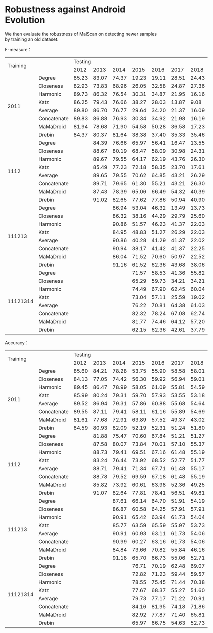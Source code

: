 # Robustness against Android Evolution

We then evaluate the robustness of MalScan on detecting newer samples by training an old dataset. 

F-measure：
<table border=0 cellpadding=0 cellspacing=0 width=648 style='border-collapse:
 collapse;table-layout:fixed;width:486pt'>
 <col width=72 span=9 style='width:54pt'>
 <tr height=18 style='height:13.5pt'>
  <td colspan=2 rowspan=2 height=36 class=xl65 width=144 style='height:27.0pt;
  width:108pt'>Training</td>
  <td colspan=7 class=xl66 width=504 style='width:378pt'>Testing</td>
 </tr>
 <tr height=18 style='height:13.5pt'>
  <td height=18 class=xl66 style='height:13.5pt'>2012</td>
  <td class=xl66>2013</td>
  <td class=xl66>2014</td>
  <td class=xl66>2015</td>
  <td class=xl66>2016</td>
  <td class=xl66>2017</td>
  <td class=xl66>2018</td>
 </tr>
 <tr height=18 style='height:13.5pt'>
  <td rowspan=8 height=144 class=xl65 style='height:108.0pt'>2011</td>
  <td class=xl66>Degree</td>
  <td class=xl67>85.23 </td>
  <td class=xl67>83.07 </td>
  <td class=xl67>74.37 </td>
  <td class=xl67>19.23 </td>
  <td class=xl67>19.11 </td>
  <td class=xl67>28.51 </td>
  <td class=xl67>24.43 </td>
 </tr>
 <tr height=18 style='height:13.5pt'>
  <td height=18 class=xl66 style='height:13.5pt'>Closeness</td>
  <td class=xl67>82.93 </td>
  <td class=xl67>73.83 </td>
  <td class=xl67>68.96 </td>
  <td class=xl67>26.05 </td>
  <td class=xl67>32.58 </td>
  <td class=xl67>24.87 </td>
  <td class=xl67>27.36 </td>
 </tr>
 <tr height=18 style='height:13.5pt'>
  <td height=18 class=xl66 style='height:13.5pt'>Harmonic</td>
  <td class=xl67>89.73 </td>
  <td class=xl67>86.32 </td>
  <td class=xl67>76.54 </td>
  <td class=xl67>30.31 </td>
  <td class=xl67>34.87 </td>
  <td class=xl67>21.95 </td>
  <td class=xl67>16.16 </td>
 </tr>
 <tr height=18 style='height:13.5pt'>
  <td height=18 class=xl66 style='height:13.5pt'>Katz</td>
  <td class=xl67>86.25 </td>
  <td class=xl67>79.43 </td>
  <td class=xl67>76.66 </td>
  <td class=xl67>38.27 </td>
  <td class=xl67>28.03 </td>
  <td class=xl67>13.87 </td>
  <td class=xl67>9.08 </td>
 </tr>
 <tr height=18 style='height:13.5pt'>
  <td height=18 class=xl66 style='height:13.5pt'>Average</td>
  <td class=xl67>89.80 </td>
  <td class=xl67>86.70 </td>
  <td class=xl67>76.77 </td>
  <td class=xl67>29.64 </td>
  <td class=xl67>34.20 </td>
  <td class=xl67>21.37 </td>
  <td class=xl67>16.09 </td>
 </tr>
 <tr height=18 style='height:13.5pt'>
  <td height=18 class=xl66 style='height:13.5pt'>Concatenate</td>
  <td class=xl67>89.83 </td>
  <td class=xl67>86.88 </td>
  <td class=xl67>76.93 </td>
  <td class=xl67>30.34 </td>
  <td class=xl67>34.92 </td>
  <td class=xl67>21.98 </td>
  <td class=xl67>16.19 </td>
 </tr>
 <tr height=18 style='height:13.5pt'>
  <td height=18 class=xl68 style='height:13.5pt'>MaMaDroid</td>
  <td class=xl69>81.94 </td>
  <td class=xl69>78.68 </td>
  <td class=xl69>71.90 </td>
  <td class=xl69>54.58 </td>
  <td class=xl69>50.28 </td>
  <td class=xl69>36.58 </td>
  <td class=xl69>17.23 </td>
 </tr>
 <tr height=18 style='height:13.5pt'>
  <td height=18 class=xl68 style='height:13.5pt'>Drebin</td>
  <td class=xl69>84.37 </td>
  <td class=xl69>80.37 </td>
  <td class=xl69>81.64 </td>
  <td class=xl69>38.38 </td>
  <td class=xl69>37.40 </td>
  <td class=xl69>35.33 </td>
  <td class=xl69>35.46 </td>
 </tr>
 <tr height=18 style='height:13.5pt'>
  <td rowspan=8 height=144 class=xl65 style='height:108.0pt'>1112</td>
  <td class=xl66>Degree</td>
  <td class=xl67></td>
  <td class=xl67>84.39 </td>
  <td class=xl67>76.66 </td>
  <td class=xl67>65.97 </td>
  <td class=xl67>56.41 </td>
  <td class=xl67>16.47 </td>
  <td class=xl67>13.55 </td>
 </tr>
 <tr height=18 style='height:13.5pt'>
  <td height=18 class=xl66 style='height:13.5pt'>Closeness</td>
  <td class=xl67></td>
  <td class=xl67>88.67 </td>
  <td class=xl67>80.19 </td>
  <td class=xl67>68.47 </td>
  <td class=xl67>58.09 </td>
  <td class=xl67>30.98 </td>
  <td class=xl67>24.31 </td>
 </tr>
 <tr height=18 style='height:13.5pt'>
  <td height=18 class=xl66 style='height:13.5pt'>Harmonic</td>
  <td class=xl67></td>
  <td class=xl67>89.67 </td>
  <td class=xl67>79.55 </td>
  <td class=xl67>64.17 </td>
  <td class=xl67>62.19 </td>
  <td class=xl67>43.76 </td>
  <td class=xl67>26.30 </td>
 </tr>
 <tr height=18 style='height:13.5pt'>
  <td height=18 class=xl66 style='height:13.5pt'>Katz</td>
  <td class=xl67></td>
  <td class=xl67>85.49 </td>
  <td class=xl67>77.23 </td>
  <td class=xl67>72.18 </td>
  <td class=xl67>58.35 </td>
  <td class=xl67>23.70 </td>
  <td class=xl67>17.61 </td>
 </tr>
 <tr height=18 style='height:13.5pt'>
  <td height=18 class=xl66 style='height:13.5pt'>Average</td>
  <td class=xl67></td>
  <td class=xl67>89.65 </td>
  <td class=xl67>79.55 </td>
  <td class=xl67>70.62 </td>
  <td class=xl67>64.85 </td>
  <td class=xl67>43.21 </td>
  <td class=xl67>26.29 </td>
 </tr>
 <tr height=18 style='height:13.5pt'>
  <td height=18 class=xl66 style='height:13.5pt'>Concatenate</td>
  <td class=xl67></td>
  <td class=xl67>89.71 </td>
  <td class=xl67>79.65 </td>
  <td class=xl67>61.30 </td>
  <td class=xl67>55.21 </td>
  <td class=xl67>43.21 </td>
  <td class=xl67>26.30 </td>
 </tr>
 <tr height=18 style='height:13.5pt'>
  <td height=18 class=xl68 style='height:13.5pt'>MaMaDroid</td>
  <td class=xl69>　</td>
  <td class=xl69>87.43 </td>
  <td class=xl69>78.39 </td>
  <td class=xl69>65.06 </td>
  <td class=xl69>66.49 </td>
  <td class=xl69>54.32 </td>
  <td class=xl69>40.39 </td>
 </tr>
 <tr height=18 style='height:13.5pt'>
  <td height=18 class=xl68 style='height:13.5pt'>Drebin</td>
  <td class=xl69>　</td>
  <td class=xl69>91.02 </td>
  <td class=xl69>82.65 </td>
  <td class=xl69>77.62 </td>
  <td class=xl69>77.86 </td>
  <td class=xl69>50.94 </td>
  <td class=xl69>40.90 </td>
 </tr>
 <tr height=18 style='height:13.5pt'>
  <td rowspan=8 height=144 class=xl65 style='height:108.0pt'>111213</td>
  <td class=xl66>Degree</td>
  <td class=xl67></td>
  <td class=xl67></td>
  <td class=xl67>86.94 </td>
  <td class=xl67>53.04 </td>
  <td class=xl67>46.32 </td>
  <td class=xl67>13.49 </td>
  <td class=xl67>13.73 </td>
 </tr>
 <tr height=18 style='height:13.5pt'>
  <td height=18 class=xl66 style='height:13.5pt'>Closeness</td>
  <td class=xl67></td>
  <td class=xl67></td>
  <td class=xl67>86.32 </td>
  <td class=xl67>38.16 </td>
  <td class=xl67>44.29 </td>
  <td class=xl67>29.79 </td>
  <td class=xl67>25.60 </td>
 </tr>
 <tr height=18 style='height:13.5pt'>
  <td height=18 class=xl66 style='height:13.5pt'>Harmonic</td>
  <td class=xl67></td>
  <td class=xl67></td>
  <td class=xl67>90.86 </td>
  <td class=xl67>51.57 </td>
  <td class=xl67>46.23 </td>
  <td class=xl67>41.37 </td>
  <td class=xl67>22.03 </td>
 </tr>
 <tr height=18 style='height:13.5pt'>
  <td height=18 class=xl66 style='height:13.5pt'>Katz</td>
  <td class=xl67></td>
  <td class=xl67></td>
  <td class=xl67>84.95 </td>
  <td class=xl67>48.83 </td>
  <td class=xl67>51.27 </td>
  <td class=xl67>26.29 </td>
  <td class=xl67>22.03 </td>
 </tr>
 <tr height=18 style='height:13.5pt'>
  <td height=18 class=xl66 style='height:13.5pt'>Average</td>
  <td class=xl67></td>
  <td class=xl67></td>
  <td class=xl67>90.86 </td>
  <td class=xl67>40.28 </td>
  <td class=xl67>41.29 </td>
  <td class=xl67>41.37 </td>
  <td class=xl67>22.02 </td>
 </tr>
 <tr height=18 style='height:13.5pt'>
  <td height=18 class=xl66 style='height:13.5pt'>Concatenate</td>
  <td class=xl67></td>
  <td class=xl67></td>
  <td class=xl67>90.94 </td>
  <td class=xl67>38.17 </td>
  <td class=xl67>41.42 </td>
  <td class=xl67>41.37 </td>
  <td class=xl67>22.25 </td>
 </tr>
 <tr height=18 style='height:13.5pt'>
  <td height=18 class=xl68 style='height:13.5pt'>MaMaDroid</td>
  <td class=xl69>　</td>
  <td class=xl69>　</td>
  <td class=xl69>86.04 </td>
  <td class=xl69>71.52 </td>
  <td class=xl69>70.60 </td>
  <td class=xl69>50.97 </td>
  <td class=xl69>22.52 </td>
 </tr>
 <tr height=18 style='height:13.5pt'>
  <td height=18 class=xl68 style='height:13.5pt'>Drebin</td>
  <td class=xl69>　</td>
  <td class=xl69>　</td>
  <td class=xl69>91.16 </td>
  <td class=xl69>61.52 </td>
  <td class=xl69>62.36 </td>
  <td class=xl69>43.68 </td>
  <td class=xl69>38.06 </td>
 </tr>
 <tr height=18 style='height:13.5pt'>
  <td rowspan=8 height=144 class=xl65 style='height:108.0pt'>11121314</td>
  <td class=xl66>Degree</td>
  <td class=xl67></td>
  <td class=xl67></td>
  <td class=xl67></td>
  <td class=xl67>71.57 </td>
  <td class=xl67>58.53 </td>
  <td class=xl67>41.36 </td>
  <td class=xl67>55.82 </td>
 </tr>
 <tr height=18 style='height:13.5pt'>
  <td height=18 class=xl66 style='height:13.5pt'>Closeness</td>
  <td class=xl67></td>
  <td class=xl67></td>
  <td class=xl67></td>
  <td class=xl67>65.29 </td>
  <td class=xl67>59.73 </td>
  <td class=xl67>34.21 </td>
  <td class=xl67>34.21 </td>
 </tr>
 <tr height=18 style='height:13.5pt'>
  <td height=18 class=xl66 style='height:13.5pt'>Harmonic</td>
  <td class=xl67></td>
  <td class=xl67></td>
  <td class=xl67></td>
  <td class=xl67>74.49 </td>
  <td class=xl67>67.90 </td>
  <td class=xl67>62.45 </td>
  <td class=xl67>60.04 </td>
 </tr>
 <tr height=18 style='height:13.5pt'>
  <td height=18 class=xl66 style='height:13.5pt'>Katz</td>
  <td class=xl67></td>
  <td class=xl67></td>
  <td class=xl67></td>
  <td class=xl67>73.04 </td>
  <td class=xl67>57.11 </td>
  <td class=xl67>25.59 </td>
  <td class=xl67>19.02 </td>
 </tr>
 <tr height=18 style='height:13.5pt'>
  <td height=18 class=xl66 style='height:13.5pt'>Average</td>
  <td class=xl67></td>
  <td class=xl67></td>
  <td class=xl67></td>
  <td class=xl67>76.22 </td>
  <td class=xl67>70.81 </td>
  <td class=xl67>64.38 </td>
  <td class=xl67>61.03 </td>
 </tr>
 <tr height=18 style='height:13.5pt'>
  <td height=18 class=xl66 style='height:13.5pt'>Concatenate</td>
  <td class=xl67></td>
  <td class=xl67></td>
  <td class=xl67></td>
  <td class=xl67>82.32 </td>
  <td class=xl67>78.24 </td>
  <td class=xl67>67.08 </td>
  <td class=xl67>62.74 </td>
 </tr>
 <tr height=18 style='height:13.5pt'>
  <td height=18 class=xl68 style='height:13.5pt'>MaMaDroid</td>
  <td class=xl69>　</td>
  <td class=xl69>　</td>
  <td class=xl69>　</td>
  <td class=xl69>81.77 </td>
  <td class=xl69>74.46 </td>
  <td class=xl69>64.12 </td>
  <td class=xl69>57.20 </td>
 </tr>
 <tr height=18 style='height:13.5pt'>
  <td height=18 class=xl68 style='height:13.5pt'>Drebin</td>
  <td class=xl69>　</td>
  <td class=xl69>　</td>
  <td class=xl69>　</td>
  <td class=xl69>62.15 </td>
  <td class=xl69>62.36 </td>
  <td class=xl69>42.61 </td>
  <td class=xl69>37.79 </td>
 </tr>
 <![if supportMisalignedColumns]>
 <tr height=0 style='display:none'>
  <td width=72 style='width:54pt'></td>
  <td width=72 style='width:54pt'></td>
  <td width=72 style='width:54pt'></td>
  <td width=72 style='width:54pt'></td>
  <td width=72 style='width:54pt'></td>
  <td width=72 style='width:54pt'></td>
  <td width=72 style='width:54pt'></td>
  <td width=72 style='width:54pt'></td>
  <td width=72 style='width:54pt'></td>
 </tr>
 <![endif]>
</table>

Accuracy：

<table border=0 cellpadding=0 cellspacing=0 width=648 style='border-collapse:
 collapse;table-layout:fixed;width:486pt'>
 <col width=72 span=9 style='width:54pt'>
 <tr height=18 style='height:13.5pt'>
  <td colspan=2 rowspan=2 height=36 class=xl65 width=144 style='height:27.0pt;
  width:108pt'>Training</td>
  <td colspan=7 class=xl66 width=504 style='width:378pt'>Testing</td>
 </tr>
 <tr height=18 style='height:13.5pt'>
  <td height=18 class=xl66 style='height:13.5pt'>2012</td>
  <td class=xl66>2013</td>
  <td class=xl66>2014</td>
  <td class=xl66>2015</td>
  <td class=xl66>2016</td>
  <td class=xl66>2017</td>
  <td class=xl66>2018</td>
 </tr>
 <tr height=18 style='height:13.5pt'>
  <td rowspan=8 height=144 class=xl65 style='height:108.0pt'>2011</td>
  <td class=xl66>Degree</td>
  <td class=xl67>85.60 </td>
  <td class=xl67>84.21 </td>
  <td class=xl67>78.28 </td>
  <td class=xl67>53.75 </td>
  <td class=xl67>55.90 </td>
  <td class=xl67>58.58 </td>
  <td class=xl67>58.01 </td>
 </tr>
 <tr height=18 style='height:13.5pt'>
  <td height=18 class=xl66 style='height:13.5pt'>Closeness</td>
  <td class=xl67>84.13 </td>
  <td class=xl67>77.05 </td>
  <td class=xl67>74.42 </td>
  <td class=xl67>56.30 </td>
  <td class=xl67>59.92 </td>
  <td class=xl67>56.94 </td>
  <td class=xl67>59.01 </td>
 </tr>
 <tr height=18 style='height:13.5pt'>
  <td height=18 class=xl66 style='height:13.5pt'>Harmonic</td>
  <td class=xl67>89.45 </td>
  <td class=xl67>86.47 </td>
  <td class=xl67>78.99 </td>
  <td class=xl67>58.05 </td>
  <td class=xl67>61.09 </td>
  <td class=xl67>55.81 </td>
  <td class=xl67>54.59 </td>
 </tr>
 <tr height=18 style='height:13.5pt'>
  <td height=18 class=xl66 style='height:13.5pt'>Katz</td>
  <td class=xl67>85.99 </td>
  <td class=xl67>80.24 </td>
  <td class=xl67>79.31 </td>
  <td class=xl67>59.70 </td>
  <td class=xl67>57.93 </td>
  <td class=xl67>53.55 </td>
  <td class=xl67>53.18 </td>
 </tr>
 <tr height=18 style='height:13.5pt'>
  <td height=18 class=xl66 style='height:13.5pt'>Average</td>
  <td class=xl67>89.52 </td>
  <td class=xl67>86.94 </td>
  <td class=xl67>79.31 </td>
  <td class=xl67>57.86 </td>
  <td class=xl67>60.88 </td>
  <td class=xl67>55.68 </td>
  <td class=xl67>54.64 </td>
 </tr>
 <tr height=18 style='height:13.5pt'>
  <td height=18 class=xl66 style='height:13.5pt'>Concatenate</td>
  <td class=xl67>89.55 </td>
  <td class=xl67>87.11 </td>
  <td class=xl67>79.41 </td>
  <td class=xl67>58.11 </td>
  <td class=xl67>61.16 </td>
  <td class=xl67>55.89 </td>
  <td class=xl67>54.69 </td>
 </tr>
 <tr height=18 style='height:13.5pt'>
  <td height=18 class=xl68 style='height:13.5pt'>MaMaDroid</td>
  <td class=xl69>81.61 </td>
  <td class=xl69>77.68 </td>
  <td class=xl69>72.91 </td>
  <td class=xl69>63.89 </td>
  <td class=xl69>57.52 </td>
  <td class=xl69>49.37 </td>
  <td class=xl69>43.02 </td>
 </tr>
 <tr height=18 style='height:13.5pt'>
  <td height=18 class=xl68 style='height:13.5pt'>Drebin</td>
  <td class=xl69>84.59 </td>
  <td class=xl69>80.93 </td>
  <td class=xl69>82.09 </td>
  <td class=xl69>52.19 </td>
  <td class=xl69>52.31 </td>
  <td class=xl69>51.24 </td>
  <td class=xl69>51.80 </td>
 </tr>
 <tr height=18 style='height:13.5pt'>
  <td rowspan=8 height=144 class=xl65 style='height:108.0pt'>1112</td>
  <td class=xl66>Degree</td>
  <td></td>
  <td class=xl67>81.88 </td>
  <td class=xl67>75.47 </td>
  <td class=xl67>70.60 </td>
  <td class=xl67>67.84 </td>
  <td class=xl67>51.21 </td>
  <td class=xl67>51.27 </td>
 </tr>
 <tr height=18 style='height:13.5pt'>
  <td height=18 class=xl66 style='height:13.5pt'>Closeness</td>
  <td></td>
  <td class=xl67>87.58 </td>
  <td class=xl67>80.07 </td>
  <td class=xl67>73.84 </td>
  <td class=xl67>70.01 </td>
  <td class=xl67>57.10 </td>
  <td class=xl67>55.37 </td>
 </tr>
 <tr height=18 style='height:13.5pt'>
  <td height=18 class=xl66 style='height:13.5pt'>Harmonic</td>
  <td></td>
  <td class=xl67>88.73 </td>
  <td class=xl67>79.41 </td>
  <td class=xl67>69.51 </td>
  <td class=xl67>67.16 </td>
  <td class=xl67>61.48 </td>
  <td class=xl67>55.19 </td>
 </tr>
 <tr height=18 style='height:13.5pt'>
  <td height=18 class=xl66 style='height:13.5pt'>Katz</td>
  <td></td>
  <td class=xl67>83.24 </td>
  <td class=xl67>76.44 </td>
  <td class=xl67>73.92 </td>
  <td class=xl67>68.52 </td>
  <td class=xl67>52.77 </td>
  <td class=xl67>51.77 </td>
 </tr>
 <tr height=18 style='height:13.5pt'>
  <td height=18 class=xl66 style='height:13.5pt'>Average</td>
  <td></td>
  <td class=xl67>88.71 </td>
  <td class=xl67>79.41 </td>
  <td class=xl67>71.34 </td>
  <td class=xl67>67.71 </td>
  <td class=xl67>61.48 </td>
  <td class=xl67>55.17 </td>
 </tr>
 <tr height=18 style='height:13.5pt'>
  <td height=18 class=xl66 style='height:13.5pt'>Concatenate</td>
  <td></td>
  <td class=xl67>88.78 </td>
  <td class=xl67>79.52 </td>
  <td class=xl67>69.59 </td>
  <td class=xl67>67.18 </td>
  <td class=xl67>61.48 </td>
  <td class=xl67>55.19 </td>
 </tr>
 <tr height=18 style='height:13.5pt'>
  <td height=18 class=xl68 style='height:13.5pt'>MaMaDroid</td>
  <td class=xl69>　</td>
  <td class=xl69>85.82 </td>
  <td class=xl69>73.92 </td>
  <td class=xl69>60.61 </td>
  <td class=xl69>63.98 </td>
  <td class=xl69>52.36 </td>
  <td class=xl69>49.25 </td>
 </tr>
 <tr height=18 style='height:13.5pt'>
  <td height=18 class=xl68 style='height:13.5pt'>Drebin</td>
  <td class=xl69>　</td>
  <td class=xl69>91.07 </td>
  <td class=xl69>82.64 </td>
  <td class=xl69>77.81 </td>
  <td class=xl69>78.41 </td>
  <td class=xl69>56.51 </td>
  <td class=xl69>49.81 </td>
 </tr>
 <tr height=18 style='height:13.5pt'>
  <td rowspan=8 height=144 class=xl65 style='height:108.0pt'>111213</td>
  <td class=xl66>Degree</td>
  <td class=xl67></td>
  <td class=xl67></td>
  <td class=xl67>87.61 </td>
  <td class=xl67>66.14 </td>
  <td class=xl67>64.70 </td>
  <td class=xl67>51.91 </td>
  <td class=xl67>54.19 </td>
 </tr>
 <tr height=18 style='height:13.5pt'>
  <td height=18 class=xl66 style='height:13.5pt'>Closeness</td>
  <td class=xl67></td>
  <td class=xl67></td>
  <td class=xl67>86.87 </td>
  <td class=xl67>60.58 </td>
  <td class=xl67>64.25 </td>
  <td class=xl67>57.91 </td>
  <td class=xl67>57.91 </td>
 </tr>
 <tr height=18 style='height:13.5pt'>
  <td height=18 class=xl66 style='height:13.5pt'>Harmonic</td>
  <td class=xl67></td>
  <td class=xl67></td>
  <td class=xl67>90.91 </td>
  <td class=xl67>65.42 </td>
  <td class=xl67>63.94 </td>
  <td class=xl67>61.73 </td>
  <td class=xl67>54.04 </td>
 </tr>
 <tr height=18 style='height:13.5pt'>
  <td height=18 class=xl66 style='height:13.5pt'>Katz</td>
  <td class=xl67></td>
  <td class=xl67></td>
  <td class=xl67>85.77 </td>
  <td class=xl67>63.59 </td>
  <td class=xl67>65.59 </td>
  <td class=xl67>55.97 </td>
  <td class=xl67>53.73 </td>
 </tr>
 <tr height=18 style='height:13.5pt'>
  <td height=18 class=xl66 style='height:13.5pt'>Average</td>
  <td class=xl67></td>
  <td class=xl67></td>
  <td class=xl67>90.91 </td>
  <td class=xl67>60.93 </td>
  <td class=xl67>63.11 </td>
  <td class=xl67>61.73 </td>
  <td class=xl67>54.06 </td>
 </tr>
 <tr height=18 style='height:13.5pt'>
  <td height=18 class=xl66 style='height:13.5pt'>Concatenate</td>
  <td class=xl67></td>
  <td class=xl67></td>
  <td class=xl67>90.99 </td>
  <td class=xl67>60.27 </td>
  <td class=xl67>63.16 </td>
  <td class=xl67>61.73 </td>
  <td class=xl67>54.06 </td>
 </tr>
 <tr height=18 style='height:13.5pt'>
  <td height=18 class=xl68 style='height:13.5pt'>MaMaDroid</td>
  <td class=xl69>　</td>
  <td class=xl69>　</td>
  <td class=xl69>84.84 </td>
  <td class=xl69>73.66 </td>
  <td class=xl69>70.82 </td>
  <td class=xl69>55.84 </td>
  <td class=xl69>46.16 </td>
 </tr>
 <tr height=18 style='height:13.5pt'>
  <td height=18 class=xl68 style='height:13.5pt'>Drebin</td>
  <td class=xl69>　</td>
  <td class=xl69>　</td>
  <td class=xl69>91.18 </td>
  <td class=xl69>65.70 </td>
  <td class=xl69>66.73 </td>
  <td class=xl69>55.06 </td>
  <td class=xl69>52.71 </td>
 </tr>
 <tr height=18 style='height:13.5pt'>
  <td rowspan=8 height=144 class=xl65 style='height:108.0pt'>11121314</td>
  <td class=xl66>Degree</td>
  <td class=xl67></td>
  <td class=xl67></td>
  <td class=xl67></td>
  <td class=xl67>76.71 </td>
  <td class=xl67>70.19 </td>
  <td class=xl67>62.48 </td>
  <td class=xl67>69.07 </td>
 </tr>
 <tr height=18 style='height:13.5pt'>
  <td height=18 class=xl66 style='height:13.5pt'>Closeness</td>
  <td class=xl67></td>
  <td class=xl67></td>
  <td class=xl67></td>
  <td class=xl67>72.82 </td>
  <td class=xl67>71.23 </td>
  <td class=xl67>59.44 </td>
  <td class=xl67>59.57 </td>
 </tr>
 <tr height=18 style='height:13.5pt'>
  <td height=18 class=xl66 style='height:13.5pt'>Harmonic</td>
  <td class=xl67></td>
  <td class=xl67></td>
  <td class=xl67></td>
  <td class=xl67>78.55 </td>
  <td class=xl67>75.45 </td>
  <td class=xl67>71.44 </td>
  <td class=xl67>70.38 </td>
 </tr>
 <tr height=18 style='height:13.5pt'>
  <td height=18 class=xl66 style='height:13.5pt'>Katz</td>
  <td class=xl67></td>
  <td class=xl67></td>
  <td class=xl67></td>
  <td class=xl67>77.67 </td>
  <td class=xl67>68.37 </td>
  <td class=xl67>55.27 </td>
  <td class=xl67>51.60 </td>
 </tr>
 <tr height=18 style='height:13.5pt'>
  <td height=18 class=xl66 style='height:13.5pt'>Average</td>
  <td class=xl67></td>
  <td class=xl67></td>
  <td class=xl67></td>
  <td class=xl67>79.73 </td>
  <td class=xl67>77.17 </td>
  <td class=xl67>71.22 </td>
  <td class=xl67>70.91 </td>
 </tr>
 <tr height=18 style='height:13.5pt'>
  <td height=18 class=xl66 style='height:13.5pt'>Concatenate</td>
  <td class=xl67></td>
  <td class=xl67></td>
  <td class=xl67></td>
  <td class=xl67>84.16 </td>
  <td class=xl67>81.95 </td>
  <td class=xl67>74.18 </td>
  <td class=xl67>71.86 </td>
 </tr>
 <tr height=18 style='height:13.5pt'>
  <td height=18 class=xl68 style='height:13.5pt'>MaMaDroid</td>
  <td class=xl69>　</td>
  <td class=xl69>　</td>
  <td class=xl69>　</td>
  <td class=xl69>82.92 </td>
  <td class=xl69>77.87 </td>
  <td class=xl69>71.40 </td>
  <td class=xl69>65.81 </td>
 </tr>
 <tr height=18 style='height:13.5pt'>
  <td height=18 class=xl68 style='height:13.5pt'>Drebin</td>
  <td class=xl69>　</td>
  <td class=xl69>　</td>
  <td class=xl69>　</td>
  <td class=xl69>65.97 </td>
  <td class=xl69>66.75 </td>
  <td class=xl69>54.63 </td>
  <td class=xl69>52.73 </td>
 </tr>
 <![if supportMisalignedColumns]>
 <tr height=0 style='display:none'>
  <td width=72 style='width:54pt'></td>
  <td width=72 style='width:54pt'></td>
  <td width=72 style='width:54pt'></td>
  <td width=72 style='width:54pt'></td>
  <td width=72 style='width:54pt'></td>
  <td width=72 style='width:54pt'></td>
  <td width=72 style='width:54pt'></td>
  <td width=72 style='width:54pt'></td>
  <td width=72 style='width:54pt'></td>
 </tr>
 <![endif]>
</table>

